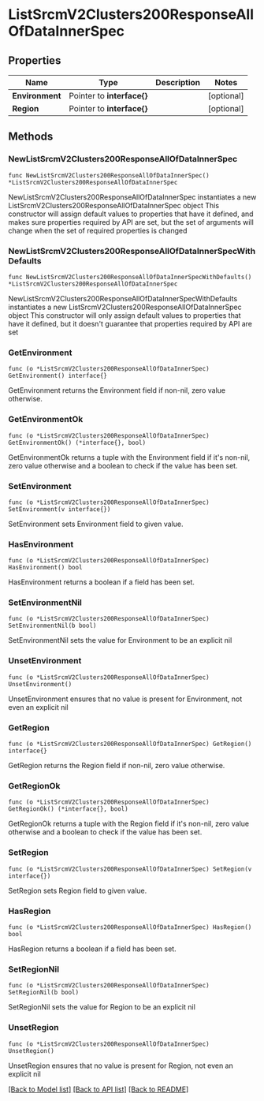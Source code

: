 # ListSrcmV2Clusters200ResponseAllOfDataInnerSpec

## Properties

Name | Type | Description | Notes
------------ | ------------- | ------------- | -------------
**Environment** | Pointer to **interface{}** |  | [optional] 
**Region** | Pointer to **interface{}** |  | [optional] 

## Methods

### NewListSrcmV2Clusters200ResponseAllOfDataInnerSpec

`func NewListSrcmV2Clusters200ResponseAllOfDataInnerSpec() *ListSrcmV2Clusters200ResponseAllOfDataInnerSpec`

NewListSrcmV2Clusters200ResponseAllOfDataInnerSpec instantiates a new ListSrcmV2Clusters200ResponseAllOfDataInnerSpec object
This constructor will assign default values to properties that have it defined,
and makes sure properties required by API are set, but the set of arguments
will change when the set of required properties is changed

### NewListSrcmV2Clusters200ResponseAllOfDataInnerSpecWithDefaults

`func NewListSrcmV2Clusters200ResponseAllOfDataInnerSpecWithDefaults() *ListSrcmV2Clusters200ResponseAllOfDataInnerSpec`

NewListSrcmV2Clusters200ResponseAllOfDataInnerSpecWithDefaults instantiates a new ListSrcmV2Clusters200ResponseAllOfDataInnerSpec object
This constructor will only assign default values to properties that have it defined,
but it doesn't guarantee that properties required by API are set

### GetEnvironment

`func (o *ListSrcmV2Clusters200ResponseAllOfDataInnerSpec) GetEnvironment() interface{}`

GetEnvironment returns the Environment field if non-nil, zero value otherwise.

### GetEnvironmentOk

`func (o *ListSrcmV2Clusters200ResponseAllOfDataInnerSpec) GetEnvironmentOk() (*interface{}, bool)`

GetEnvironmentOk returns a tuple with the Environment field if it's non-nil, zero value otherwise
and a boolean to check if the value has been set.

### SetEnvironment

`func (o *ListSrcmV2Clusters200ResponseAllOfDataInnerSpec) SetEnvironment(v interface{})`

SetEnvironment sets Environment field to given value.

### HasEnvironment

`func (o *ListSrcmV2Clusters200ResponseAllOfDataInnerSpec) HasEnvironment() bool`

HasEnvironment returns a boolean if a field has been set.

### SetEnvironmentNil

`func (o *ListSrcmV2Clusters200ResponseAllOfDataInnerSpec) SetEnvironmentNil(b bool)`

 SetEnvironmentNil sets the value for Environment to be an explicit nil

### UnsetEnvironment
`func (o *ListSrcmV2Clusters200ResponseAllOfDataInnerSpec) UnsetEnvironment()`

UnsetEnvironment ensures that no value is present for Environment, not even an explicit nil
### GetRegion

`func (o *ListSrcmV2Clusters200ResponseAllOfDataInnerSpec) GetRegion() interface{}`

GetRegion returns the Region field if non-nil, zero value otherwise.

### GetRegionOk

`func (o *ListSrcmV2Clusters200ResponseAllOfDataInnerSpec) GetRegionOk() (*interface{}, bool)`

GetRegionOk returns a tuple with the Region field if it's non-nil, zero value otherwise
and a boolean to check if the value has been set.

### SetRegion

`func (o *ListSrcmV2Clusters200ResponseAllOfDataInnerSpec) SetRegion(v interface{})`

SetRegion sets Region field to given value.

### HasRegion

`func (o *ListSrcmV2Clusters200ResponseAllOfDataInnerSpec) HasRegion() bool`

HasRegion returns a boolean if a field has been set.

### SetRegionNil

`func (o *ListSrcmV2Clusters200ResponseAllOfDataInnerSpec) SetRegionNil(b bool)`

 SetRegionNil sets the value for Region to be an explicit nil

### UnsetRegion
`func (o *ListSrcmV2Clusters200ResponseAllOfDataInnerSpec) UnsetRegion()`

UnsetRegion ensures that no value is present for Region, not even an explicit nil

[[Back to Model list]](../README.md#documentation-for-models) [[Back to API list]](../README.md#documentation-for-api-endpoints) [[Back to README]](../README.md)


